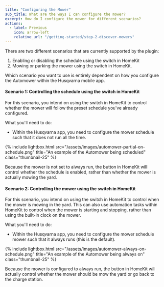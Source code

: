 ```yaml
---
title: "Configuring the Mower"
sub_title: What are the ways I can configure the mower?
excerpt: How do I configure the mower for different scenarios?
actions:
  - label: Previous
    icon: arrow-left
    relative_url: "/getting-started/step-2-discover-mowers"
---
```

There are two different scenarios that are currently supported by the plugin:
1. Enabling or disabling the schedule using the switch in HomeKit
2. Mowing or parking the mower using the switch in HomeKit.

Which scenario you want to use is entirely dependent on how you configure the Automower within the Husqvarna mobile app.

#### Scenario 1: Controlling the schedule using the switch in HomeKit
For this scenario, you intend on using the switch in HomeKit to control whether the mower will follow the preset schedule you've already configured.

What you'll need to do:
- Within the Husqvarna app, you need to configure the mower schedule such that it does not run all the time.

{% include lightbox.html src="/assets/images/automower-partial-on-schedule.png" title="An example of the Automower being scheduled" class="thumbnail-25" %}

Because the mower is not set to always run, the button in HomeKit will control whether the schedule is enabled, rather than whether the mower is actually mowing the yard.

#### Scenario 2: Controlling the mower using the switch in HomeKit
For this scenario, you intend on using the switch in HomeKit to control when the mower is mowing in the yard. This can also use automation tasks within HomeKit to control when the mower is starting and stopping, rather than using the built-in clock on the mower.

What you'll need to do:
- Within the Husqvarna app, you need to configure the mower schedule mower such that it always runs (this is the default).

{% include lightbox.html src="/assets/images/automower-always-on-schedule.png" title="An example of the Automower being always on" class="thumbnail-25" %}

Because the mower is configured to always run, the button in HomeKit will actually control whether the mower should be mow the yard or go back to the charge station.